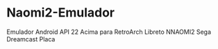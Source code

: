# Naomi2-Emulador
Emulador Android API 22 Acima para RetroArch Libreto NNAOMI2 Sega Dreamcast Placa
